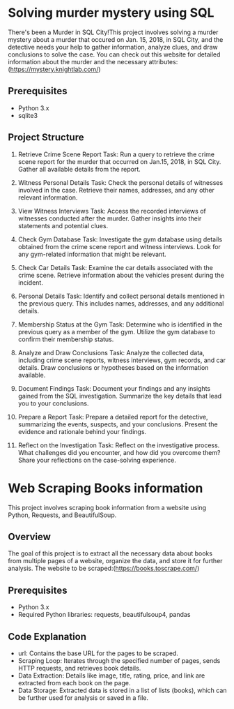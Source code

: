 # Solving murder mystery using SQL
There's been a Murder in SQL City!This project involves solving a murder mystery about a murder that occured on Jan. 15, 2018, in SQL City, and the detective needs your help to gather information, analyze clues, and draw conclusions to solve the case.
You can check out this website for detailed information about the murder and the necessary attributes:(https://mystery.knightlab.com/)
## Prerequisites
* Python 3.x
* sqlite3
## Project Structure
1. Retrieve Crime Scene Report
Task: Run a query to retrieve the crime scene report for the murder that occurred on Jan.15, 2018, in SQL City. Gather all available details from the report.

2. Witness Personal Details
Task: Check the personal details of witnesses involved in the case. Retrieve their names, addresses, and any other relevant information.

3. View Witness Interviews
Task: Access the recorded interviews of witnesses conducted after the murder. Gather insights into their statements and potential clues.

4. Check Gym Database
Task: Investigate the gym database using details obtained from the crime scene report and witness interviews. Look for any gym-related information that might be relevant.

5. Check Car Details
Task: Examine the car details associated with the crime scene. Retrieve information about the vehicles present during the incident.

6. Personal Details
Task: Identify and collect personal details mentioned in the previous query. This includes names, addresses, and any additional details.

7. Membership Status at the Gym
Task: Determine who is identified in the previous query as a member of the gym. Utilize the gym database to confirm their membership status.

8. Analyze and Draw Conclusions
Task: Analyze the collected data, including crime scene reports, witness interviews, gym records, and car details. Draw conclusions or hypotheses based on the information available.

9. Document Findings
Task: Document your findings and any insights gained from the SQL investigation. Summarize the key details that lead you to your conclusions.

10. Prepare a Report
Task: Prepare a detailed report for the detective, summarizing the events, suspects, and your conclusions. Present the evidence and rationale behind your findings.

11. Reflect on the Investigation
Task: Reflect on the investigative process. What challenges did you encounter, and how did you overcome them? Share your reflections on the case-solving experience.

# Web Scraping Books information
This project involves scraping book information from a website using Python, Requests, and BeautifulSoup.
## Overview
The goal of this project is to extract all the necessary data about books from multiple pages of a website, organize the data, and store it for further analysis.
The website to be scraped:(https://books.toscrape.com/)
## Prerequisites
* Python 3.x
* Required Python libraries: requests, beautifulsoup4, pandas
## Code Explanation 
* url: Contains the base URL for the pages to be scraped.
* Scraping Loop: Iterates through the specified number of pages, sends HTTP requests, and retrieves book details.
* Data Extraction: Details like image, title, rating, price, and link are extracted from each book on the page.
* Data Storage: Extracted data is stored in a list of lists (books), which can be further used for analysis or saved in a file.
